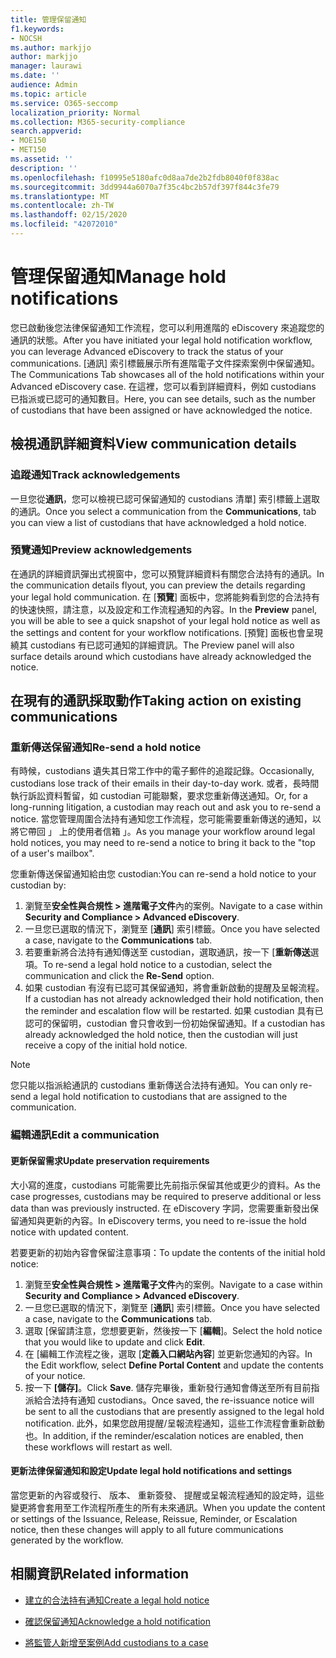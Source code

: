 ```yaml
---
title: 管理保留通知
f1.keywords:
- NOCSH
ms.author: markjjo
author: markjjo
manager: laurawi
ms.date: ''
audience: Admin
ms.topic: article
ms.service: O365-seccomp
localization_priority: Normal
ms.collection: M365-security-compliance
search.appverid:
- MOE150
- MET150
ms.assetid: ''
description: ''
ms.openlocfilehash: f10995e5180afc0d8aa7de2b2fdb8040f0f838ac
ms.sourcegitcommit: 3dd9944a6070a7f35c4bc2b57df397f844c3fe79
ms.translationtype: MT
ms.contentlocale: zh-TW
ms.lasthandoff: 02/15/2020
ms.locfileid: "42072010"
---
```

# <a name="manage-hold-notifications"></a><span data-ttu-id="95b7d-102">管理保留通知</span><span class="sxs-lookup"><span data-stu-id="95b7d-102">Manage hold notifications</span></span>

<span data-ttu-id="95b7d-103">您已啟動後您法律保留通知工作流程，您可以利用進階的 eDiscovery 來追蹤您的通訊的狀態。</span><span class="sxs-lookup"><span data-stu-id="95b7d-103">After you have initiated your legal hold notification workflow, you can leverage  Advanced eDiscovery to track the status of your communications.</span></span> <span data-ttu-id="95b7d-104">[通訊] 索引標籤展示所有進階電子文件探索案例中保留通知。</span><span class="sxs-lookup"><span data-stu-id="95b7d-104">The Communications Tab showcases all of the hold notifications within your Advanced eDiscovery case.</span></span> <span data-ttu-id="95b7d-105">在這裡，您可以看到詳細資料，例如 custodians 已指派或已認可的通知數目。</span><span class="sxs-lookup"><span data-stu-id="95b7d-105">Here, you can see details, such as the number of custodians that have been assigned or have acknowledged the notice.</span></span>

## <a name="view-communication-details"></a><span data-ttu-id="95b7d-106">檢視通訊詳細資料</span><span class="sxs-lookup"><span data-stu-id="95b7d-106">View communication details</span></span>

### <a name="track-acknowledgements"></a><span data-ttu-id="95b7d-107">追蹤通知</span><span class="sxs-lookup"><span data-stu-id="95b7d-107">Track acknowledgements</span></span>

<span data-ttu-id="95b7d-108">一旦您從**通訊**，您可以檢視已認可保留通知的 custodians 清單] 索引標籤上選取的通訊。</span><span class="sxs-lookup"><span data-stu-id="95b7d-108">Once you select a communication from the **Communications**, tab you can view a list of custodians that have acknowledged a hold notice.</span></span> 

### <a name="preview-acknowledgements"></a><span data-ttu-id="95b7d-109">預覽通知</span><span class="sxs-lookup"><span data-stu-id="95b7d-109">Preview acknowledgements</span></span>

<span data-ttu-id="95b7d-110">在通訊的詳細資訊彈出式視窗中，您可以預覽詳細資料有關您合法持有的通訊。</span><span class="sxs-lookup"><span data-stu-id="95b7d-110">In the communication details flyout, you can preview the details regarding your legal hold communication.</span></span> <span data-ttu-id="95b7d-111">在 [**預覽**] 面板中，您將能夠看到您的合法持有的快速快照，請注意，以及設定和工作流程通知的內容。</span><span class="sxs-lookup"><span data-stu-id="95b7d-111">In the **Preview** panel, you will be able to see a quick snapshot of your legal hold notice as well as the settings and content for your workflow notifications.</span></span> <span data-ttu-id="95b7d-112">[預覽] 面板也會呈現繞其 custodians 有已認可通知的詳細資訊。</span><span class="sxs-lookup"><span data-stu-id="95b7d-112">The Preview panel will also surface details around which custodians have already acknowledged the notice.</span></span>

## <a name="taking-action-on-existing-communications"></a><span data-ttu-id="95b7d-113">在現有的通訊採取動作</span><span class="sxs-lookup"><span data-stu-id="95b7d-113">Taking action on existing communications</span></span>

### <a name="re-send-a-hold-notice"></a><span data-ttu-id="95b7d-114">重新傳送保留通知</span><span class="sxs-lookup"><span data-stu-id="95b7d-114">Re-send a hold notice</span></span>

<span data-ttu-id="95b7d-115">有時候，custodians 遺失其日常工作中的電子郵件的追蹤記錄。</span><span class="sxs-lookup"><span data-stu-id="95b7d-115">Occasionally, custodians lose track of their emails in their day-to-day work.</span></span> <span data-ttu-id="95b7d-116">或者，長時間執行訴訟資料暫留，如 custodian 可能聯繫，要求您重新傳送通知。</span><span class="sxs-lookup"><span data-stu-id="95b7d-116">Or, for a long-running litigation, a custodian may reach out and ask you to re-send a notice.</span></span> <span data-ttu-id="95b7d-117">當您管理周圍合法持有通知您工作流程，您可能需要重新傳送的通知，以將它帶回 」 上的使用者信箱 」。</span><span class="sxs-lookup"><span data-stu-id="95b7d-117">As you manage your workflow around legal hold notices, you may need to re-send a notice to bring it back to the "top of a user's mailbox".</span></span>

<span data-ttu-id="95b7d-118">您重新傳送保留通知給由您 custodian:</span><span class="sxs-lookup"><span data-stu-id="95b7d-118">You can re-send a hold notice to your custodian by:</span></span>
1. <span data-ttu-id="95b7d-119">瀏覽至**安全性與合規性 > 進階電子文件**內的案例。</span><span class="sxs-lookup"><span data-stu-id="95b7d-119">Navigate to a case within **Security and Compliance > Advanced eDiscovery**.</span></span>
2. <span data-ttu-id="95b7d-120">一旦您已選取的情況下，瀏覽至 [**通訊**] 索引標籤。</span><span class="sxs-lookup"><span data-stu-id="95b7d-120">Once you have selected a case, navigate to the **Communications** tab.</span></span>
3. <span data-ttu-id="95b7d-121">若要重新將合法持有通知傳送至 custodian，選取通訊，按一下 [**重新傳送**選項。</span><span class="sxs-lookup"><span data-stu-id="95b7d-121">To re-send a legal hold notice to a custodian, select the communication and click the **Re-Send** option.</span></span>
4. <span data-ttu-id="95b7d-122">如果 custodian 有沒有已認可其保留通知，將會重新啟動的提醒及呈報流程。</span><span class="sxs-lookup"><span data-stu-id="95b7d-122">If a custodian has not already acknowledged their hold notification, then the reminder and escalation flow will be restarted.</span></span> <span data-ttu-id="95b7d-123">如果 custodian 具有已認可的保留明，custodian 會只會收到一份初始保留通知。</span><span class="sxs-lookup"><span data-stu-id="95b7d-123">If a custodian has already acknowledged the hold notice, then the custodian will just receive a copy of the initial hold notice.</span></span>

> [!NOTE]
> <span data-ttu-id="95b7d-124">您只能以指派給通訊的 custodians 重新傳送合法持有通知。</span><span class="sxs-lookup"><span data-stu-id="95b7d-124">You can only re-send a legal hold notification to custodians that are assigned to the communication.</span></span> 

### <a name="edit-a-communication"></a><span data-ttu-id="95b7d-125">編輯通訊</span><span class="sxs-lookup"><span data-stu-id="95b7d-125">Edit a communication</span></span>

#### <a name="update-preservation-requirements"></a><span data-ttu-id="95b7d-126">更新保留需求</span><span class="sxs-lookup"><span data-stu-id="95b7d-126">Update preservation requirements</span></span>
  
<span data-ttu-id="95b7d-127">大小寫的進度，custodians 可能需要比先前指示保留其他或更少的資料。</span><span class="sxs-lookup"><span data-stu-id="95b7d-127">As the case progresses, custodians may be required to preserve additional or less data than was previously instructed.</span></span> <span data-ttu-id="95b7d-128">在 eDiscovery 字詞，您需要重新發出保留通知與更新的內容。</span><span class="sxs-lookup"><span data-stu-id="95b7d-128">In eDiscovery terms, you need to re-issue the hold notice with updated content.</span></span>

<span data-ttu-id="95b7d-129">若要更新的初始內容會保留注意事項：</span><span class="sxs-lookup"><span data-stu-id="95b7d-129">To update the contents of the initial hold notice:</span></span>

1. <span data-ttu-id="95b7d-130">瀏覽至**安全性與合規性 > 進階電子文件**內的案例。</span><span class="sxs-lookup"><span data-stu-id="95b7d-130">Navigate to a case within **Security and Compliance > Advanced eDiscovery**.</span></span>
2. <span data-ttu-id="95b7d-131">一旦您已選取的情況下，瀏覽至 [**通訊**] 索引標籤。</span><span class="sxs-lookup"><span data-stu-id="95b7d-131">Once you have selected a case, navigate to the **Communications** tab.</span></span>
3. <span data-ttu-id="95b7d-132">選取 [保留請注意，您想要更新，然後按一下 [**編輯**]。</span><span class="sxs-lookup"><span data-stu-id="95b7d-132">Select the hold notice that you would like to update and click **Edit**.</span></span>
4. <span data-ttu-id="95b7d-133">在 [編輯工作流程之後，選取 [**定義入口網站內容**] 並更新您通知的內容。</span><span class="sxs-lookup"><span data-stu-id="95b7d-133">In the Edit workflow, select **Define Portal Content** and update the contents of your notice.</span></span> 
5. <span data-ttu-id="95b7d-134">按一下 **[儲存]**。</span><span class="sxs-lookup"><span data-stu-id="95b7d-134">Click **Save**.</span></span> <span data-ttu-id="95b7d-135">儲存完畢後，重新發行通知會傳送至所有目前指派給合法持有通知 custodians。</span><span class="sxs-lookup"><span data-stu-id="95b7d-135">Once saved, the re-issuance notice will be sent to all the custodians that are presently assigned to the legal hold notification.</span></span> <span data-ttu-id="95b7d-136">此外，如果您啟用提醒/呈報流程通知，這些工作流程會重新啟動也。</span><span class="sxs-lookup"><span data-stu-id="95b7d-136">In addition, if the reminder/escalation notices are enabled, then these workflows will restart as well.</span></span> 


#### <a name="update-legal-hold-notifications-and-settings"></a><span data-ttu-id="95b7d-137">更新法律保留通知和設定</span><span class="sxs-lookup"><span data-stu-id="95b7d-137">Update legal hold notifications and settings</span></span>

<span data-ttu-id="95b7d-138">當您更新的內容或發行、 版本、 重新簽發、 提醒或呈報流程通知的設定時，這些變更將會套用至工作流程所產生的所有未來通訊。</span><span class="sxs-lookup"><span data-stu-id="95b7d-138">When you update the content or settings of the Issuance, Release, Reissue, Reminder, or Escalation notice, then these changes will apply to all future communications generated by the workflow.</span></span>

## <a name="related-information"></a><span data-ttu-id="95b7d-139">相關資訊</span><span class="sxs-lookup"><span data-stu-id="95b7d-139">Related information</span></span> 

- [<span data-ttu-id="95b7d-140">建立的合法持有通知</span><span class="sxs-lookup"><span data-stu-id="95b7d-140">Create a legal hold notice</span></span>](create-hold-notification.md)
    
- [<span data-ttu-id="95b7d-141">確認保留通知</span><span class="sxs-lookup"><span data-stu-id="95b7d-141">Acknowledge a hold notification</span></span>](acknowledge-hold-notification.md)
    
- [<span data-ttu-id="95b7d-142">將監管人新增至案例</span><span class="sxs-lookup"><span data-stu-id="95b7d-142">Add custodians to a case</span></span>](add-custodians-to-case.md)
